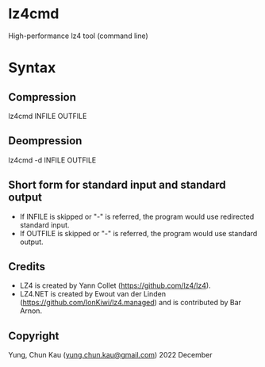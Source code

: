 # lz4cmd
High-performance lz4 tool (command line)

# Syntax
## Compression
lz4cmd INFILE OUTFILE

## Deompression
lz4cmd -d INFILE OUTFILE

## Short form for standard input and standard output
* If INFILE is skipped or "-" is referred, the program would use redirected standard input.
* If OUTFILE is skipped or "-" is referred, the program would use standard output.

## Credits
* LZ4 is created by Yann Collet (https://github.com/lz4/lz4).
* LZ4.NET is created by Ewout van der Linden (https://github.com/IonKiwi/lz4.managed) and is contributed by Bar Arnon.

## Copyright
Yung, Chun Kau (yung.chun.kau@gmail.com) 2022 December
